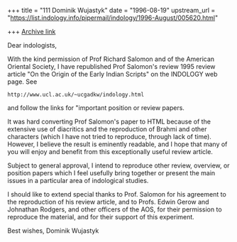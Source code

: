 +++
title = "111 Dominik Wujastyk"
date = "1996-08-19"
upstream_url = "https://list.indology.info/pipermail/indology/1996-August/005620.html"

+++
[Archive link](https://list.indology.info/pipermail/indology/1996-August/005620.html)


Dear indologists,

With the kind permission of Prof Richard Salomon and of the American
Oriental Society, I have republished Prof Salomon's review 1995 review
article "On the Origin of the Early Indian Scripts" on the INDOLOGY web
page. See 

    http://www.ucl.ac.uk/~ucgadkw/indology.html

and follow the links for "important position or review papers. 

It was hard converting Prof Salomon's paper to HTML because of the
extensive use of diacritics and the reproduction of Brahmi and other 
characters (which I have not tried to reproduce, through lack of time).
However, I believe the result is eminently readable, and I hope that 
many of you will enjoy and benefit from this exceptionally useful review
article.

Subject to general approval, I intend to reproduce other review, overview,
or position papers which I feel usefully bring together or present the
main issues in a particular area of indological studies. 

I should like to extend special thanks to Prof. Salomon for his agreement
to the reproduction of his review article, and to Profs. Edwin Gerow and
Johnathan Rodgers, and other officers of the AOS, for their permission to
reproduce the material, and for their support of this experiment.

Best wishes,
Dominik Wujastyk






